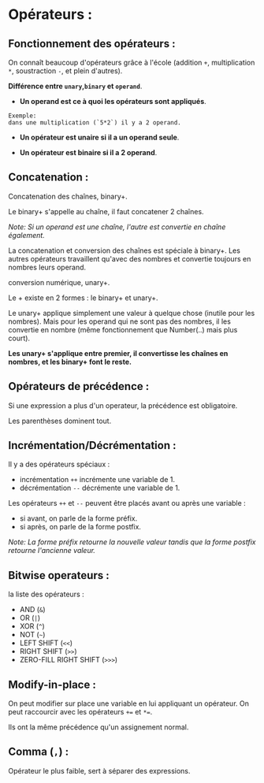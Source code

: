 # Opérateurs :

## Fonctionnement des opérateurs :

On connaît beaucoup d'opérateurs grâce à l'école (addition `+`, multiplication `*`, soustraction `-`, et plein d'autres).

**Différence entre `unary`,`binary` et `operand`**.

- **Un operand est ce à quoi les opérateurs sont appliqués**.

```
Exemple:
dans une multiplication (`5*2`) il y a 2 operand.
```

- **Un opérateur est unaire si il a un operand seule**.

- **Un opérateur est binaire si il a 2 operand**.

## Concatenation :

Concatenation des chaînes, binary+.

Le binary+ s'appelle au chaîne, il faut concatener 2 chaînes.

*Note: Si un operand est une chaîne, l'autre est convertie en chaîne également.*

La concatenation et conversion des chaînes est spéciale à binary+.
Les autres opérateurs travaillent qu'avec des nombres et convertie toujours en nombres leurs operand.

conversion numérique, unary+.

Le + existe en 2 formes : le binary+ et unary+.

Le unary+ applique simplement une valeur à quelque chose (inutile pour les nombres). Mais pour les operand qui ne sont pas des nombres, il les convertie en nombre (même fonctionnement que Number(..) mais plus court).

**Les unary+ s'applique entre premier, il convertisse les chaînes en nombres, et les binary+ font le reste.**

## Opérateurs de précédence :

Si une expression a plus d'un operateur, la précédence est obligatoire.

Les parenthèses dominent tout.

## Incrémentation/Décrémentation :

Il y a des opérateurs spéciaux :

- incrémentation `++` incrémente une variable de 1.
- décrémentation `--` décrémente une variable de 1.

Les opérateurs `++` et `--` peuvent être placés avant ou après une variable :

- si avant, on parle de la forme préfix.
- si après, on parle de la forme postfix.

*Note: La forme préfix retourne la nouvelle valeur tandis que la forme postfix retourne l'ancienne valeur.*

## Bitwise operateurs :

la liste des opérateurs :

- AND (`&`)
- OR (`|`)
- XOR (`^`)
- NOT (`~`)
- LEFT SHIFT (`<<`)
- RIGHT SHIFT (`>>`)
- ZERO-FILL RIGHT SHIFT (`>>>`)

## Modify-in-place :

On peut modifier sur place une variable en lui appliquant un opérateur. On peut raccourcir avec les opérateurs `+=` et `*=`.

Ils ont la même précédence qu'un assignement normal.

## Comma (`,`) :

Opérateur le plus faible, sert à séparer des expressions.
